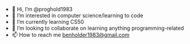 - 👋 Hi, I’m @proghold1983
- 👀 I’m interested in computer science/learning to code
- 🌱 I’m currently learning CS50  
- 💞️ I’m looking to collaborate on learning anything programming-related
- 📫 How to reach me benholder1983@gmail.com

<!---
proghold1983/proghold1983 is a ✨ special ✨ repository because its `README.md` (this file) appears on your GitHub profile.
You can click the Preview link to take a look at your changes.
--->
